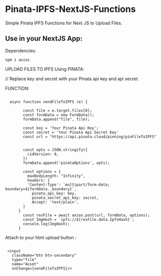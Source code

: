 # Pinata-IPFS-NextJS-Functions
Simple Pinata IPFS Functions for Next JS to Upload Files.


<h2> Use in your NextJS App: </h2>


Dependencies:

```shell
npm i axios
```

UPLOAD FILES TO IPFS Using PINATA:

// Replace key and secret with your Pinata api key and api secret.

FUNCTION: 


```shell

  async function sendFileToIPFS (e) {
  
        const file = e.target.files[0];
        const formData = new FormData();
        formData.append("file", file);
        
        const key = 'Your Pinata Api Key';
        const secret = 'Your Pinata Api Secret Key'
        const url = "https://api.pinata.cloud/pinning/pinFileToIPFS"
        
       
        const opts = JSON.stringify({
          cidVersion: 0,
        })
        formData.append('pinataOptions', opts);
        
        const options = {
          maxBodyLength: "Infinity",
          headers: {
          'Content-Type': `multipart/form-data; boundary=${formData._boundary}`,
            pinata_api_key: key,
            pinata_secret_api_key: secret,
            Accept: 'text/plain',
        }
      }
        const resFile = await axios.post(url, formData, options);
        const ImgHash = `ipfs://${resFile.data.IpfsHash}`;
        console.log(ImgHash);
      }
```

 Attach to your html upload button :
 
 ```shell
 
  <input
    className="btn btn-secondary"
    type="file"
    name="Asset"
    onChange={sendFileToIPFS}/>
    
 ```
 
